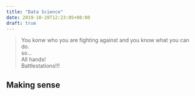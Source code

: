 ```yaml
---
title: "Data Science"
date: 2019-10-28T12:23:05+08:00
draft: true
---
```

> You konw who you are fighting against and you know what you can do.     
> so...     
> All hands!    
> Battlestations!!!

## Making sense

